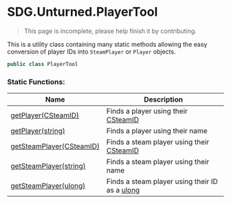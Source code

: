 # SDG.Unturned.PlayerTool

> This page is incomplete, please help finish it by contributing.

This is a utility class containing many static methods allowing the easy conversion of player IDs into `SteamPlayer` or `Player` objects.

```csharp
public class PlayerTool
```

### Static Functions:

Name | Description
------------ | -------------
[getPlayer(CSteamID)](scripting/sdg/unturned/playertool/getplayer?id=sdgunturnedplayertoolgetplayercsteamid) | Finds a player using their [CSteamID](scripting/steamworks/csteamid)
[getPlayer(string)](scripting/sdg/unturned/playertool/getplayer?id=sdgunturnedplayertoolgetplayerstring) | Finds a player using their name
[getSteamPlayer(CSteamID)](scripting/sdg/unturned/playertool/getsteamplayer?id=sdgunturnedplayertoolgetsteamplayercsteamid) | Finds a steam player using their [CSteamID](scripting/steamworks/csteamid)
[getSteamPlayer(string)](scripting/sdg/unturned/playertool/getsteamplayer?id=sdgunturnedplayertoolgetsteamplayerstring) | Finds a steam player using their name
[getSteamPlayer(ulong)](scripting/sdg/unturned/playertool/getsteamplayer?id=sdgunturnedplayertoolgetsteamplayerulong) | Finds a steam player using their ID as a [ulong](https://docs.microsoft.com/en-us/dotnet/api/system.uint64?view=netframework-3.5)
